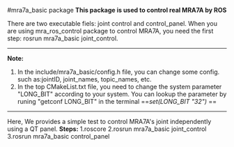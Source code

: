 #mra7a_basic package
**This package is used to control real MRA7A by ROS**

There are two executable fiels: joint control and control_panel.
When you are using mra_ros_control package to control MRA7A, you need the first step: rosrun mra7a_basic joint_control.
***
**Note:**
1. In the include/mra7a_basic/config.h file, you can change some config.
such as:jointID, joint_names, topic_names, etc.
2. In the top CMakeList.txt file, you need to change the system parameter "LONG_BIT" according to your system. You can lookup the parameter by runing "getconf LONG_BIT" in the terminal
==*set(LONG_BIT "32")* ==
***
Here, We provides a simple test to control MRA7A's joint independently using a QT panel.
**Steps:**
1.roscore
2.rosrun mra7a_basic joint_control
3.rosrun mra7a_basic control_panel
